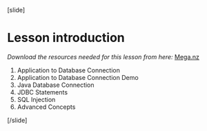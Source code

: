 [slide]

# Lesson introduction

_Download the resources needed for this lesson from here:_ [Mega.nz](https://mega.nz/file/nQJjnI6I#hOJyBRhNPDz39xDXVlwY-zKJhc66jiDBrkzS4tEl75c)

1. Application to Database Connection
2. Application to Database Connection Demo
3. Java Database Connection
4. JDBC Statements
5. SQL Injection
6. Advanced Concepts

[/slide]
